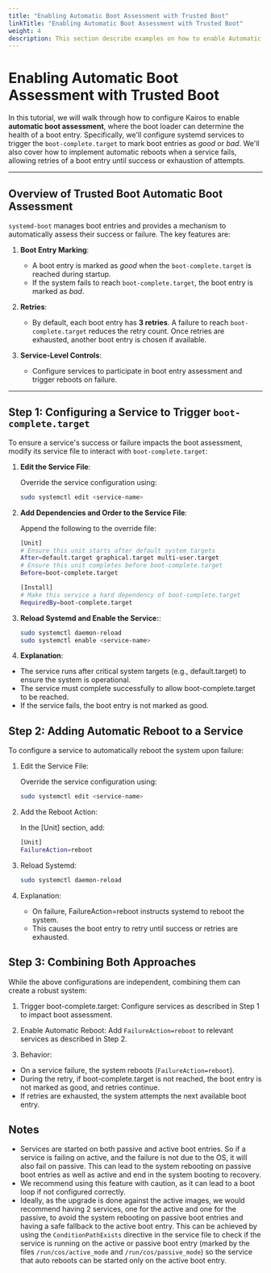 ```yaml
---
title: "Enabling Automatic Boot Assessment with Trusted Boot"
linkTitle: "Enabling Automatic Boot Assessment with Trusted Boot"
weight: 4
description: This section describe examples on how to enable Automatic Boot Assessment with Trusted Boot in your own services.
---
```



# Enabling Automatic Boot Assessment with Trusted Boot

In this tutorial, we will walk through how to configure Kairos to enable **automatic boot assessment**, where the boot loader can determine the health of a boot entry. Specifically, we'll configure systemd services to trigger the `boot-complete.target` to mark boot entries as *good* or *bad*. We'll also cover how to implement automatic reboots when a service fails, allowing retries of a boot entry until success or exhaustion of attempts.

---


## Overview of Trusted Boot Automatic Boot Assessment

`systemd-boot` manages boot entries and provides a mechanism to automatically assess their success or failure. The key features are:

1. **Boot Entry Marking**:
    - A boot entry is marked as *good* when the `boot-complete.target` is reached during startup.
    - If the system fails to reach `boot-complete.target`, the boot entry is marked as *bad*.

2. **Retries**:
    - By default, each boot entry has **3 retries**. A failure to reach `boot-complete.target` reduces the retry count. Once retries are exhausted, another boot entry is chosen if available.

3. **Service-Level Controls**:
    - Configure services to participate in boot entry assessment and trigger reboots on failure.

---

## Step 1: Configuring a Service to Trigger `boot-complete.target`

To ensure a service's success or failure impacts the boot assessment, modify its service file to interact with `boot-complete.target`:

1. **Edit the Service File**:  

   Override the service configuration using:
   ```bash
   sudo systemctl edit <service-name>
    ```

2. **Add Dependencies and Order to the Service File**:

   Append the following to the override file:
    ```bash
    [Unit]
    # Ensure this unit starts after default system targets
    After=default.target graphical.target multi-user.target
    # Ensure this unit completes before boot-complete.target
    Before=boot-complete.target
   
    [Install]
    # Make this service a hard dependency of boot-complete.target
    RequiredBy=boot-complete.target
    ```
   
3. **Reload Systemd and Enable the Service:**:

    ```bash
    sudo systemctl daemon-reload
    sudo systemctl enable <service-name>
    ```
   
4. **Explanation**:

  - The service runs after critical system targets (e.g., default.target) to ensure the system is operational.
  - The service must complete successfully to allow boot-complete.target to be reached.
  - If the service fails, the boot entry is not marked as good.


## Step 2: Adding Automatic Reboot to a Service

To configure a service to automatically reboot the system upon failure:

1.  Edit the Service File:

    Override the service configuration using:
    ```bash
    sudo systemctl edit <service-name>
    ```
2. Add the Reboot Action:

   In the [Unit] section, add:
    ```bash
    [Unit]
    FailureAction=reboot
    ```
3. Reload Systemd:
    ```bash
    sudo systemctl daemon-reload
    ```
4. Explanation:
   - On failure, FailureAction=reboot instructs systemd to reboot the system.
   - This causes the boot entry to retry until success or retries are exhausted.


## Step 3: Combining Both Approaches

While the above configurations are independent, combining them can create a robust system:

1. Trigger boot-complete.target:
   Configure services as described in Step 1 to impact boot assessment.

2. Enable Automatic Reboot:
   Add `FailureAction=reboot` to relevant services as described in Step 2.

3. Behavior:
  - On a service failure, the system reboots (`FailureAction=reboot`).
  - During the retry, if boot-complete.target is not reached, the boot entry is not marked as good, and retries continue.
  - If retries are exhausted, the system attempts the next available boot entry.

## Notes

 - Services are started on both passive and active boot entries. So if a service is failing on active, and the failure is not due to the OS, it will also fail on passive. This can lead to the system rebooting on passive boot entries as well as active and end in the system booting to recovery.
 - We recommend using this feature with caution, as it can lead to a boot loop if not configured correctly.
 - Ideally, as the upgrade is done against the active images, we would recommend having 2 services, one for the active and one for the passive, to avoid the system rebooting on passive boot entries and having a safe fallback to the active boot entry. This can be achieved by using the `ConditionPathExists` directive in the service file to check if the service is running on the active or passive boot entry (marked by the files `/run/cos/active_mode` and `/run/cos/passive_mode`) so the service that auto reboots can be started only on the active boot entry.
   